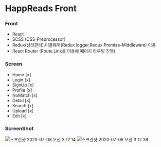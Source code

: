 # HappReads Front

### Front

- React
- SCSS (CSS-Preprocessor)
- Redux(상태관리),미들웨어(Redux logger,Redux Promise-Middleware) 이용
- React Router (Route,Link를 이용해 페이지 라우팅 진행)

### Screen

- Home [x]
- Login [x]
- SignUp [x]
- Profile [x]
- NoMatch [x]
- Detail [x]
- Search [x]
- Upload [x]
- Edit [x]

### ScreenShot

<img src="https://user-images.githubusercontent.com/30601503/86824678-6e514200-c0c9-11ea-8d3d-895b420605ab.png" alt="스크린샷 2020-07-08 오전 3 12 14"/>
<img src="https://user-images.githubusercontent.com/30601503/86824691-7315f600-c0c9-11ea-8b4d-53939ff40d86.png" alt="스크린샷 2020-07-08 오전 3 12 38"/>
